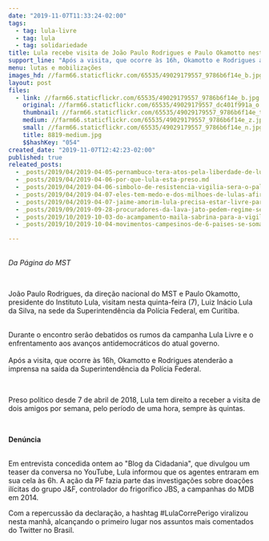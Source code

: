 ```yaml
---
date: "2019-11-07T11:33:24-02:00"
tags:
  - tag: lula-livre
  - tag: lula
  - tag: solidariedade
title: Lula recebe visita de João Paulo Rodrigues e Paulo Okamotto nesta quinta-feira (7)
support_line: "Após a visita, que ocorre às 16h, Okamotto e Rodrigues atenderão a imprensa na saída da Superintendência da Polícia Federal"
menu: lutas e mobilizações
images_hd: //farm66.staticflickr.com/65535/49029179557_9786b6f14e_b.jpg
layout: post
files:
  - link: //farm66.staticflickr.com/65535/49029179557_9786b6f14e_b.jpg
    original: //farm66.staticflickr.com/65535/49029179557_dc401f991a_o.jpg
    thumbnail: //farm66.staticflickr.com/65535/49029179557_9786b6f14e_t.jpg
    medium: //farm66.staticflickr.com/65535/49029179557_9786b6f14e_z.jpg
    small: //farm66.staticflickr.com/65535/49029179557_9786b6f14e_n.jpg
    title: 8819-medium.jpg
    $$hashKey: "054"
created_date: "2019-11-07T12:42:23-02:00"
published: true
releated_posts:
  - _posts/2019/04/2019-04-05-pernambuco-tera-atos-pela-liberdade-de-lula.md
  - _posts/2019/04/2019-04-06-por-que-lula-esta-preso.md
  - _posts/2019/04/2019-04-06-simbolo-de-resistencia-vigilia-sera-o-palco-de-grande-ato-nacional-por-lula.md
  - _posts/2019/04/2019-04-07-eles-tem-medo-e-dos-milhoes-de-lulas-afirma-ex-presidente-em-carta-aos-brasileiros.md
  - _posts/2019/04/2019-04-07-jaime-amorim-lula-precisa-estar-livre-para-trazer-esperanca-e-o-direito-de-sonhar.md
  - _posts/2019/09/2019-09-28-procuradores-da-lava-jato-pedem-regime-semiaberto-para-lula.md
  - _posts/2019/10/2019-10-03-do-acampamento-maila-sabrina-para-a-vigilia-lula-livre-por-terra-e-liberdade.md
  - _posts/2019/10/2019-10-04-movimentos-campesinos-de-6-paises-se-somam-aos-atos-por-soberania-em-curitiba.md

---
```

<p><br />
<em>Da P&aacute;gina do MST&nbsp;</em></p>

<p>&nbsp;</p>

<p>Jo&atilde;o Paulo Rodrigues, da dire&ccedil;&atilde;o nacional do MST e&nbsp;Paulo Okamotto, presidente do Instituto Lula, visitam nesta quinta-feira (7), Luiz In&aacute;cio Lula da Silva, na sede da Superintend&ecirc;ncia da Pol&iacute;cia Federal, em Curitiba.&nbsp;</p>

<p><br />
Durante o encontro ser&atilde;o debatidos os rumos da campanha Lula Livre e o enfrentamento aos avan&ccedil;os antidemocr&aacute;ticos do atual governo.<br />
<br />
Ap&oacute;s a visita, que ocorre &agrave;s 16h, Okamotto e Rodrigues atender&atilde;o a imprensa na sa&iacute;da da Superintend&ecirc;ncia da Pol&iacute;cia Federal.</p>

<div>&nbsp;</div>

<p>Preso pol&iacute;tico desde 7 de abril de 2018, Lula tem direito a receber a visita de dois amigos por semana, pelo per&iacute;odo de uma hora, sempre &agrave;s quintas.</p>

<p>&nbsp;</p>

<p><strong>Den&uacute;ncia&nbsp;</strong></p>

<p><br />
Em entrevista concedida ontem ao &quot;Blog da Cidadania&quot;, que divulgou um teaser da conversa no YouTube, Lula informou que os agentes entraram em sua cela &agrave;s 6h. A a&ccedil;&atilde;o da PF fazia parte das investiga&ccedil;&otilde;es sobre doa&ccedil;&otilde;es il&iacute;citas do grupo J&amp;F, controlador do frigor&iacute;fico JBS, a campanhas do MDB em 2014.</p>

<p>Com a repercuss&atilde;o da declara&ccedil;&atilde;o, a hashtag #LulaCorrePerigo viralizou nesta manh&atilde;, alcan&ccedil;ando o primeiro lugar nos assuntos mais comentados do Twitter no Brasil.</p>

<p>&nbsp;</p>
